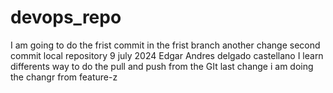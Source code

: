 # devops_repo
I  am going to do the frist commit in the frist branch
another change
second commit 
local repository 9 july 2024
 Edgar Andres delgado castellano 
 I learn differents way to do the pull and push from the  GIt
last change
 i am doing the changr from  feature-z
